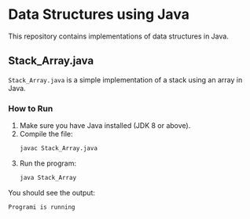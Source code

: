# Data Structures using Java

This repository contains implementations of data structures in Java.

## Stack_Array.java
`Stack_Array.java` is a simple implementation of a stack using an array in Java.

### How to Run
1. Make sure you have Java installed (JDK 8 or above).
2. Compile the file:
	```bash
	javac Stack_Array.java
	```
3. Run the program:
	```bash
	java Stack_Array
	```

You should see the output:
```
Programi is running
```